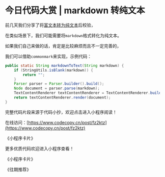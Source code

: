 # 今日代码大赏 | markdown 转纯文本

前几天我们分享了将[富文本转为纯文本](https://mp.weixin.qq.com/s/G8Q-HaP4jvp7vif4QFMBEQ)后校验，

在类似场景下，我们可能需要将`markdown`格式转化为纯文本。

如果我们自己来做的话，肯定是比较麻烦而且不一定完善的，

我们可以借助`commonmark `来实现，示例代码：

```java
public static String markdownToText(String markdown) {
    if (StringUtils.isBlank(markdown)) {
        return "";
    }
    Parser parser = Parser.builder().build();
    Node document = parser.parse(markdown);
    TextContentRenderer textContentRenderer = TextContentRenderer.builder().build();
    return textContentRenderer.render(document);
}
```

完整代码片段来源于代码小抄，欢迎点击进入小程序阅读！

在线访问：[https://www.codecopy.cn/post/fz2ktz](https://www.codecopy.cn/post/fz2ktz)

《小程序卡片》

更多优质代码欢迎进入小程序查看！

《小程序卡片》

《往期推荐》
